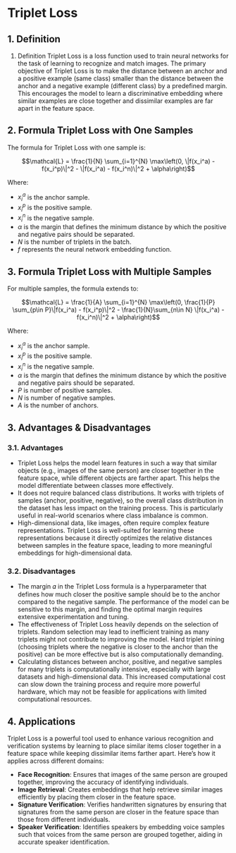 # Triplet Loss
## 1. Definition
1. Definition
Triplet Loss is a loss function used to train neural networks for the task of learning to recognize and match images. The primary objective of Triplet Loss is to make the distance between an anchor and a positive example (same class) smaller than the distance between the anchor and a negative example (different class) by a predefined margin. This encourages the model to learn a discriminative embedding where similar examples are close together and dissimilar examples are far apart in the feature space.
## 2. Formula Triplet Loss with One Samples
The formula for Triplet Loss with one sample is:


$$\mathcal{L} = \frac{1}{N} \sum_{i=1}^{N} \max\left(0, \|f(x_i^a) - f(x_i^p)\|^2 - \|f(x_i^a) - f(x_i^n)\|^2 + \alpha\right)$$

Where:
- $x_i^a$ is the anchor sample.
- $x_i^p$ is the positive sample.
- $x_i^n$ is the negative sample.
- $α$ is the margin that defines the minimum distance by which the positive and negative pairs should be separated.
- $N$ is the number of triplets in the batch.
- $f$ represents the neural network embedding function.

## 3. Formula Triplet Loss with Multiple Samples
For multiple samples, the formula extends to:

$$\mathcal{L} = \frac{1}{A} \sum_{i=1}^{N} \max\left(0, \frac{1}{P} \sum_{p\in P}\|f(x_i^a) - f(x_i^p)\|^2 - \frac{1}{N}\sum_{n\in N} \|f(x_i^a) - f(x_i^n)\|^2 + \alpha\right)$$

Where:
-  $x_i^a$ is the anchor sample.
- $x_i^p$ is the positive sample.
- $x_i^n$ is the negative sample.
- $α$ is the margin that defines the minimum distance by which the positive and negative pairs should be separated.
- $P$ is number of positive samples.
- $N$ is number of negative samples.
- $A$ is the number of anchors.

## 3. Advantages & Disadvantages
### 3.1. Advantages
- Triplet Loss helps the model learn features in such a way that similar objects (e.g., images of the same person) are closer together in the feature space, while different objects are farther apart. This helps the model differentiate between classes more effectively.
- It does not require balanced class distributions. It works with triplets of samples (anchor, positive, negative), so the overall class distribution in the dataset has less impact on the training process. This is particularly useful in real-world scenarios where class imbalance is common.
- High-dimensional data, like images, often require complex feature representations. Triplet Loss is well-suited for learning these representations because it directly optimizes the relative distances between samples in the feature space, leading to more meaningful embeddings for high-dimensional data.

### 3.2. Disadvantages
- The margin 𝛼 in the Triplet Loss formula is a hyperparameter that defines how much closer the positive sample should be to the anchor compared to the negative sample. The performance of the model can be sensitive to this margin, and finding the optimal margin requires extensive experimentation and tuning.
- The effectiveness of Triplet Loss heavily depends on the selection of triplets. Random selection may lead to inefficient training as many triplets might not contribute to improving the model. Hard triplet mining (choosing triplets where the negative is closer to the anchor than the positive) can be more effective but is also computationally demanding.
- Calculating distances between anchor, positive, and negative samples for many triplets is computationally intensive, especially with large datasets and high-dimensional data. This increased computational cost can slow down the training process and require more powerful hardware, which may not be feasible for applications with limited computational resources.

## 4. Applications
Triplet Loss is a powerful tool used to enhance various recognition and verification systems by learning to place similar items closer together in a feature space while keeping dissimilar items farther apart. Here’s how it applies across different domains:
- **Face Recognition**: Ensures that images of the same person are grouped together, improving the accuracy of identifying individuals.
- **Image Retrieval**: Creates embeddings that help retrieve similar images efficiently by placing them closer in the feature space.
- **Signature Verification**: Verifies handwritten signatures by ensuring that signatures from the same person are closer in the feature space than those from different individuals.
- **Speaker Verification**: Identifies speakers by embedding voice samples such that voices from the same person are grouped together, aiding in accurate speaker identification.


